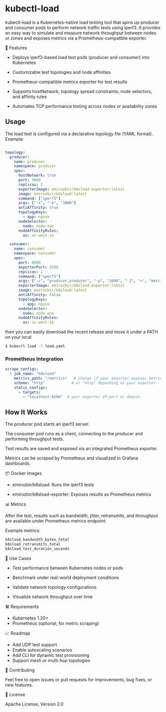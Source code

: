 # kubectl-load

kubectl-load is a Kubernetes-native load testing tool that spins up producer and consumer pods to perform network traffic tests using iperf3. It provides an easy way to simulate and measure network throughput between nodes or zones and exposes metrics via a Prometheus-compatible exporter.

🚀 Features

*  Deploys iperf3-based load test pods (producer and consumer) into Kubernetes

* Customizable test topologies and node affinities

* Prometheus-compatible metrics exporter for test results

* Supports hostNetwork, topology spread constraints, node selectors, and affinity rules

* Automates TCP performance testing across nodes or availability zones

## Usage

The load test is configured via a declarative topology file (YAML format). Example:

```yaml

topology:
  producer:
    name: producer
    namespace: producer
    spec:
      hostNetwork: true
      port: 3000
      replicas: 2
      exporterImage: emirozbir/k8sload-exporter:latest
      image: emirozbir/k8sload:latest
      command: ["iperf3"]
      args: ["-s", "-p", "3000"]
      antiAffinity: true
      topologyKeys:
        - app: nginx
      nodeSelector:
        node: node-two
      nodeAffinityRules:
        az: us-west-1a

  consumer:
    name: consumer
    namespace: consumer
    spec:
      port: 8080
      exporterPort: 9100
      replicas: 1
      command: ["iperf3"]
      args: ["-c", "producer.producer", "-p", "3000", "-J", ">", "metrics.json"]
      exporterImage: emirozbir/k8sload-exporter:latest
      image: emirozbir/k8sload:latest
      antiAffinity: false
      topologyKeys:
        - app: nginx
      nodeSelector:
        node: node-one
      nodeAffinityRules:
        az: us-west-1b
```

then you can easily download the recent release and move it under a PATH on your local

```sh
$ kubectl load -f load.yaml
```


### Prometheus Integration


```yaml
scrape_configs:
  - job_name: "k8sload"
    metrics_path: "/metrics"   # change if your exporter exposes metrics on a different path
    scheme: "http"            # or "http" depending on your exporter
    static_configs:
      - targets:
        - "localhost:9100"  # your exporter IP:port or domain
```

## How It Works

The producer pod starts an iperf3 server.

The consumer pod runs as a client, connecting to the producer and performing throughput tests.

Test results are saved and exposed via an integrated Prometheus exporter.

Metrics can be scraped by Prometheus and visualized in Grafana dashboards.

📦 Docker Images

* emirozbir/k8sload: Runs the iperf3 tests

* emirozbir/k8sload-exporter: Exposes results as Prometheus metrics

📊 Metrics

After the test, results such as bandwidth, jitter, retransmits, and throughput are available under Prometheus metrics endpoint.

Example metrics:

```sh
k8sload_bandwidth_bytes_total
k8sload_retransmits_total
k8sload_test_duration_seconds
```

📌 Use Cases

* Test performance between Kubernetes nodes or pods

* Benchmark under real-world deployment conditions

* Validate network topology configurations

* Visualize network throughput over time

🛠️ Requirements

* Kubernetes 1.20+
* Prometheus (optional, for metric scraping)

📈 Roadmap

* Add UDP test support
* Enable autoscaling scenarios
* Add CLI for dynamic test provisioning
* Support mesh or multi-hop topologies

🤝 Contributing

Feel free to open issues or pull requests for improvements, bug fixes, or new features.

📜 License

Apache License, Version 2.0